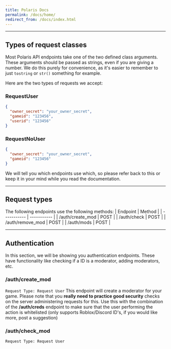 ```yaml
---
title: Polaris Docs
permalink: /docs/home/
redirect_from: /docs/index.html
---
```

___
## Types of request classes
Most Polaris API endpoints take one of the two defined class arguments. These arguments should be passed as strings, even if you are giving a number. We do this purely for convenience, as it's easier to remember to just ```tostring``` or ```str()``` something for example.

Here are the two types of requests we accept:
### RequestUser
```json
{
  "owner_secret": "your_owner_secret",
  "gameid": "123456",
  "userid": "123456"
}
```

### RequestNoUser
```json
{
  "owner_secret": "your_owner_secret",
  "gameid": "123456"
}
```

We will tell you which endpoints use which, so please refer back to this or keep it in your mind while you read the documentation.
___
## Request types
The following endpoints use the following methods:
| Endpoint | Method |
| ----------- | ----------- |
| /auth/create_mod | POST |
| /auth/check | POST |
| /auth/remove_mod | POST |
| /auth/mods | POST |


___

## Authentication
In this section, we will be showing you authentication endpoints. These have functionality like checking if a ID is a moderator, adding moderators, etc.

### /auth/create_mod
`Request Type: Request User`
This endpoint will create a moderator for your game. Please note that you **really need to practice good security** checks on the server administering requests for this. Use this with the combination of the **/auth/creds** endpoint to make sure that the user performing the action is whitelisted (only supports Roblox/Discord ID's, if you would like more, post a suggestion)

### /auth/check_mod
`Request Type: Request User`

